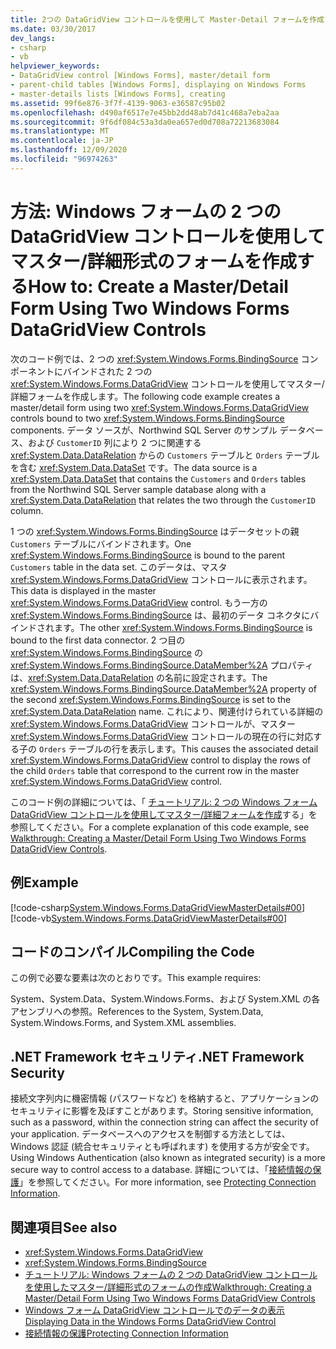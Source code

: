 ```yaml
---
title: 2つの DataGridView コントロールを使用して Master-Detail フォームを作成する
ms.date: 03/30/2017
dev_langs:
- csharp
- vb
helpviewer_keywords:
- DataGridView control [Windows Forms], master/detail form
- parent-child tables [Windows Forms], displaying on Windows Forms
- master-details lists [Windows Forms], creating
ms.assetid: 99f6e876-3f7f-4139-9063-e36587c95b02
ms.openlocfilehash: d490af6517e7e45bb2dd48ab7d41c468a7eba2aa
ms.sourcegitcommit: 9f6df084c53a3da0ea657ed0d708a72213683084
ms.translationtype: MT
ms.contentlocale: ja-JP
ms.lasthandoff: 12/09/2020
ms.locfileid: "96974263"
---
```

# <a name="how-to-create-a-masterdetail-form-using-two-windows-forms-datagridview-controls"></a><span data-ttu-id="0eacd-102">方法: Windows フォームの 2 つの DataGridView コントロールを使用してマスター/詳細形式のフォームを作成する</span><span class="sxs-lookup"><span data-stu-id="0eacd-102">How to: Create a Master/Detail Form Using Two Windows Forms DataGridView Controls</span></span>

<span data-ttu-id="0eacd-103">次のコード例では、2 つの <xref:System.Windows.Forms.BindingSource> コンポーネントにバインドされた 2 つの <xref:System.Windows.Forms.DataGridView> コントロールを使用してマスター/詳細フォームを作成します。</span><span class="sxs-lookup"><span data-stu-id="0eacd-103">The following code example creates a master/detail form using two <xref:System.Windows.Forms.DataGridView> controls bound to two <xref:System.Windows.Forms.BindingSource> components.</span></span> <span data-ttu-id="0eacd-104">データ ソースが、Northwind SQL Server のサンプル データベース、および `CustomerID` 列により 2 つに関連する <xref:System.Data.DataRelation> からの `Customers` テーブルと `Orders` テーブルを含む <xref:System.Data.DataSet> です。</span><span class="sxs-lookup"><span data-stu-id="0eacd-104">The data source is a <xref:System.Data.DataSet> that contains the `Customers` and `Orders` tables from the Northwind SQL Server sample database along with a <xref:System.Data.DataRelation> that relates the two through the `CustomerID` column.</span></span>  
  
 <span data-ttu-id="0eacd-105">1 つの <xref:System.Windows.Forms.BindingSource> はデータセットの親 `Customers` テーブルにバインドされます。</span><span class="sxs-lookup"><span data-stu-id="0eacd-105">One <xref:System.Windows.Forms.BindingSource> is bound to the parent `Customers` table in the data set.</span></span> <span data-ttu-id="0eacd-106">このデータは、マスタ <xref:System.Windows.Forms.DataGridView> コントロールに表示されます。</span><span class="sxs-lookup"><span data-stu-id="0eacd-106">This data is displayed in the master <xref:System.Windows.Forms.DataGridView> control.</span></span> <span data-ttu-id="0eacd-107">もう一方の <xref:System.Windows.Forms.BindingSource> は、最初のデータ コネクタにバインドされます。</span><span class="sxs-lookup"><span data-stu-id="0eacd-107">The other <xref:System.Windows.Forms.BindingSource> is bound to the first data connector.</span></span> <span data-ttu-id="0eacd-108">2 つ目の <xref:System.Windows.Forms.BindingSource> の <xref:System.Windows.Forms.BindingSource.DataMember%2A> プロパティは、<xref:System.Data.DataRelation> の名前に設定されます。</span><span class="sxs-lookup"><span data-stu-id="0eacd-108">The <xref:System.Windows.Forms.BindingSource.DataMember%2A> property of the second <xref:System.Windows.Forms.BindingSource> is set to the <xref:System.Data.DataRelation> name.</span></span> <span data-ttu-id="0eacd-109">これにより、関連付けられている詳細の <xref:System.Windows.Forms.DataGridView> コントロールが、マスター <xref:System.Windows.Forms.DataGridView> コントロールの現在の行に対応する子の `Orders` テーブルの行を表示します。</span><span class="sxs-lookup"><span data-stu-id="0eacd-109">This causes the associated detail <xref:System.Windows.Forms.DataGridView> control to display the rows of the child `Orders` table that correspond to the current row in the master <xref:System.Windows.Forms.DataGridView> control.</span></span>  
  
 <span data-ttu-id="0eacd-110">このコード例の詳細については、「 [チュートリアル: 2 つの Windows フォーム DataGridView コントロールを使用してマスター/詳細フォームを作成](creating-a-master-detail-form-using-two-datagridviews.md)する」を参照してください。</span><span class="sxs-lookup"><span data-stu-id="0eacd-110">For a complete explanation of this code example, see [Walkthrough: Creating a Master/Detail Form Using Two Windows Forms DataGridView Controls](creating-a-master-detail-form-using-two-datagridviews.md).</span></span>  
  
## <a name="example"></a><span data-ttu-id="0eacd-111">例</span><span class="sxs-lookup"><span data-stu-id="0eacd-111">Example</span></span>  

 [!code-csharp[System.Windows.Forms.DataGridViewMasterDetails#00](~/samples/snippets/csharp/VS_Snippets_Winforms/System.Windows.Forms.DataGridViewMasterDetails/CS/masterdetails.cs#00)]
 [!code-vb[System.Windows.Forms.DataGridViewMasterDetails#00](~/samples/snippets/visualbasic/VS_Snippets_Winforms/System.Windows.Forms.DataGridViewMasterDetails/VB/masterdetails.vb#00)]  
  
## <a name="compiling-the-code"></a><span data-ttu-id="0eacd-112">コードのコンパイル</span><span class="sxs-lookup"><span data-stu-id="0eacd-112">Compiling the Code</span></span>  

 <span data-ttu-id="0eacd-113">この例で必要な要素は次のとおりです。</span><span class="sxs-lookup"><span data-stu-id="0eacd-113">This example requires:</span></span>  
  
 <span data-ttu-id="0eacd-114">System、System.Data、System.Windows.Forms、および System.XML の各アセンブリへの参照。</span><span class="sxs-lookup"><span data-stu-id="0eacd-114">References to the System, System.Data, System.Windows.Forms, and System.XML assemblies.</span></span>  
  
## <a name="net-framework-security"></a><span data-ttu-id="0eacd-115">.NET Framework セキュリティ</span><span class="sxs-lookup"><span data-stu-id="0eacd-115">.NET Framework Security</span></span>  

 <span data-ttu-id="0eacd-116">接続文字列内に機密情報 (パスワードなど) を格納すると、アプリケーションのセキュリティに影響を及ぼすことがあります。</span><span class="sxs-lookup"><span data-stu-id="0eacd-116">Storing sensitive information, such as a password, within the connection string can affect the security of your application.</span></span> <span data-ttu-id="0eacd-117">データベースへのアクセスを制御する方法としては、Windows 認証 (統合セキュリティとも呼ばれます) を使用する方が安全です。</span><span class="sxs-lookup"><span data-stu-id="0eacd-117">Using Windows Authentication (also known as integrated security) is a more secure way to control access to a database.</span></span> <span data-ttu-id="0eacd-118">詳細については、「[接続情報の保護](/dotnet/framework/data/adonet/protecting-connection-information)」を参照してください。</span><span class="sxs-lookup"><span data-stu-id="0eacd-118">For more information, see [Protecting Connection Information](/dotnet/framework/data/adonet/protecting-connection-information).</span></span>  
  
## <a name="see-also"></a><span data-ttu-id="0eacd-119">関連項目</span><span class="sxs-lookup"><span data-stu-id="0eacd-119">See also</span></span>

- <xref:System.Windows.Forms.DataGridView>
- <xref:System.Windows.Forms.BindingSource>
- [<span data-ttu-id="0eacd-120">チュートリアル: Windows フォームの 2 つの DataGridView コントロールを使用したマスター/詳細形式のフォームの作成</span><span class="sxs-lookup"><span data-stu-id="0eacd-120">Walkthrough: Creating a Master/Detail Form Using Two Windows Forms DataGridView Controls</span></span>](creating-a-master-detail-form-using-two-datagridviews.md)
- [<span data-ttu-id="0eacd-121">Windows フォーム DataGridView コントロールでのデータの表示</span><span class="sxs-lookup"><span data-stu-id="0eacd-121">Displaying Data in the Windows Forms DataGridView Control</span></span>](displaying-data-in-the-windows-forms-datagridview-control.md)
- [<span data-ttu-id="0eacd-122">接続情報の保護</span><span class="sxs-lookup"><span data-stu-id="0eacd-122">Protecting Connection Information</span></span>](/dotnet/framework/data/adonet/protecting-connection-information)

